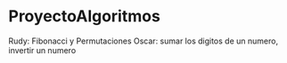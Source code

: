 # ProyectoAlgoritmos

Rudy: Fibonacci y Permutaciones
Oscar:  sumar los digitos de un numero,  invertir un numero
